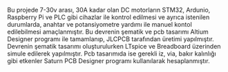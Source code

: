 Bu projede 7-30v arası, 30A kadar olan DC motorların STM32, Ardunio, Raspberry Pi ve PLC gibi cihazlar ile kontrol edilmesi ve ayrıca istenilen durumlarda, anahtar ve potansiyometre yardımı ile manuel kontol edilebilmesi amaçlanmıştır. Bu devrenin şematik ve pcb tasarımı Altium Designer programı ile tamamlanıp, JLCPCB tarafından üretimi yapılmıştır. Devrenin şematik tasarımı oluşturulurken LTspice ve Breadboard üzerinden simule edilerek yapılmıştır. Pcb tasarımıda ise gerekli iz, via, bakır kalınlığı gibi etkenler Saturn PCB Designer programı kullanılarak hesaplanmıştır. 
